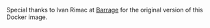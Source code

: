 Special thanks to Ivan Rimac at [Barrage](https://github.com/barrage/Stealth.git)
for the original version of this Docker image.
